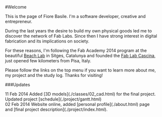 #Welcome

This is the page of Fiore Basile. I'm a software developer, creative and entrepreneur. 

During the last years the desire to build my own physical goods led me to discover the network
of Fab Labs. Since then I have strong interest in digital fabrication and its implications on society.

For these reasons, I'm following the Fab Academy 2014 program at the beautiful [Beach Lab](http://fablabsitges.org) in Sitges, Catalunya and
founded the [Fab Lab Cascina](http://fablabcascina.org), just opened few kilometers from Pisa, Italy. 

Please follow the links on the top menu if you want to learn more about me, my project and the study log. Thanks for visiting!

###Updates
<div class="updates">
<span class="label">11 Feb 2014</span> Added [3D models](./classes/02_cad.html) for the final project. Updated project [schedule](./project/gantt.html)
</div>

<div class="updates">
<span class="label">02 Feb 2014</span> Website online, added [personal profile](./about.html) page and [final project description](./project/index.html).
</div>